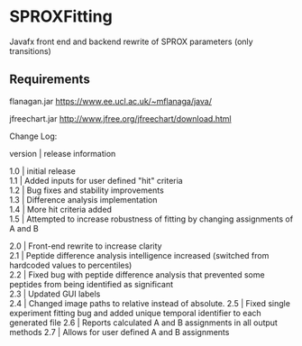 # SPROXFitting
Javafx front end and backend rewrite of SPROX parameters (only transitions)

## Requirements ##

flanagan.jar https://www.ee.ucl.ac.uk/~mflanaga/java/

jfreechart.jar  http://www.jfree.org/jfreechart/download.html




Change Log:

version  | release information  

1.0  | initial release  
1.1  | Added inputs for user defined "hit" criteria  
1.2  | Bug fixes and stability improvements  
1.3  | Difference analysis implementation  
1.4  | More hit criteria added  
1.5  | Attempted to increase robustness of fitting by changing assignments of A and B  
  
2.0  | Front-end rewrite to increase clarity  
2.1  | Peptide difference analysis intelligence increased (switched from hardcoded values to percentiles)  
2.2  | Fixed bug with peptide difference analysis that prevented some peptides from being identified as  significant    
2.3  | Updated GUI labels  
2.4  | Changed image paths to relative instead of absolute. 
2.5  | Fixed single experiment fitting bug and added unique temporal identifier to each generated file
2.6  | Reports calculated A and B assignments in all output methods
2.7  | Allows for user defined A and B assignments
